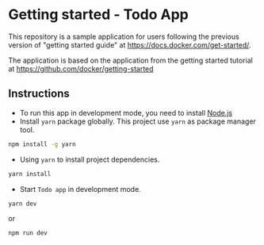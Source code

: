 # Getting started - Todo App

This repository is a sample application for users following the previous version of "getting started guide" at https://docs.docker.com/get-started/.

The application is based on the application from the getting started tutorial at https://github.com/docker/getting-started

## Instructions

- To run this app in development mode, you need to install [Node.js](https://nodejs.org/en/download/prebuilt-installer)
- Install `yarn` package globally. This project use `yarn` as package manager tool.

```bash
npm install -g yarn
```

- Using `yarn` to install project dependencies.

```bash
yarn install
```

- Start `Todo app` in development mode.

```bash
yarn dev
```
or

```bash
npm run dev
```
